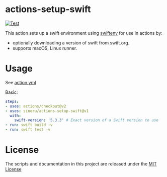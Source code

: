 # actions-setup-swift

[![Test](https://github.com/sinoru/actions-setup-swift/actions/workflows/test.yml/badge.svg)](https://github.com/sinoru/actions-setup-swift/actions/workflows/test.yml)

This action sets up a swift environment using [swiftenv](https://github.com/kylef/swiftenv) for use in actions by:

- optionally downloading a version of swift from swift.org.
- supports macOS, Linux runner.

# Usage

See [action.yml](action.yml)

Basic:
```yaml
steps:
- uses: actions/checkout@v2
- uses: sinoru/actions-setup-swift@v1
  with:
    swift-version: '5.3.3' # Exact version of a Swift version to use
- run: swift build -v
- run: swift test -v
```

# License

The scripts and documentation in this project are released under the [MIT License](LICENSE)
